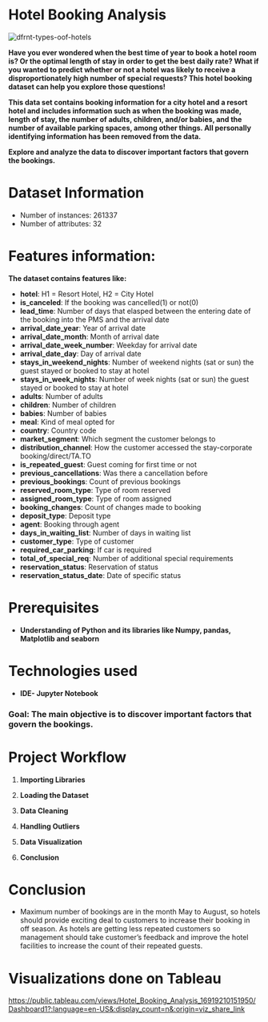 # Hotel Booking Analysis


![dfrnt-types-oof-hotels](https://user-images.githubusercontent.com/60965420/202893508-65590298-147f-4169-a721-dcba2e38623c.jpg)


**Have you ever wondered when the best time of year to book a hotel room is? Or the optimal length of stay in order to get the best daily rate? What if you wanted to predict whether or not a hotel was likely to receive a disproportionately high number of special requests? This hotel booking dataset can help you explore those questions!**

**This data set contains booking information for a city hotel and a resort hotel and includes information such as when the booking was made, length of stay, the number of adults, children, and/or babies, and the number of available parking spaces, among other things. All personally identifying information has been removed from the data.**

**Explore and analyze the data to discover important factors that govern the bookings.**

# **Dataset Information**
*   Number of instances: 261337
*   Number of attributes: 32
  
# **Features information:**

**The dataset contains features like:**

* **hotel**: H1 = Resort Hotel, H2 = City Hotel 
* **is_canceled**: If the booking was cancelled(1) or not(0)
* **lead_time**: Number of days that elasped between the entering date of the booking into the PMS and the arrival date
* **arrival_date_year**: Year of arrival date
* **arrival_date_month**: Month of arrival date
* **arrival_date_week_number**: Weekday for arrival date
* **arrival_date_day**: Day of arrival date
* **stays_in_weekend_nights**: Number of weekend nights (sat or sun) the guest stayed or booked to stay at hotel
* **stays_in_week_nights**: Number of week nights (sat or sun) the guest stayed or booked to stay at hotel
* **adults**: Number of adults
* **children**: Number of children
* **babies**: Number of babies
* **meal**: Kind of meal opted for
* **country**: Country code
* **market_segment**: Which segment the customer belongs to
* **distribution_channel**: How the customer accessed the stay-corporate booking/direct/TA.TO
* **is_repeated_guest**: Guest coming for first time or not
* **previous_cancellations**: Was there a cancellation before
* **previous_bookings**: Count of previous bookings
* **reserved_room_type**: Type of room reserved
* **assigned_room_type**: Type of room assigned                   
* **booking_changes**: Count of changes made to booking                      
* **deposit_type**: Deposit type                      
* **agent**: Booking through agent                                            
* **days_in_waiting_list**: Number of days in waiting list                  
* **customer_type**: Type of customer                                              
* **required_car_parking**: If car is required        
* **total_of_special_req**: Number of additional special requirements             
* **reservation_status**: Reservation of status                     
* **reservation_status_date**: Date of specific status

# **Prerequisites**
* **Understanding of Python and its libraries like Numpy, pandas, Matplotlib and seaborn**

# **Technologies used**
* **IDE- Jupyter Notebook**

### **Goal:** **The main objective is to discover important factors that govern the bookings.**

# **Project Workflow**
1. **Importing Libraries**

2. **Loading the Dataset**

3. **Data Cleaning**

4. **Handling Outliers**

5. **Data Visualization**

6. **Conclusion**

# **Conclusion**
* Maximum number of bookings are in the month May to August, so hotels should provide exciting deal to customers to increase their booking in off season. As hotels are getting less repeated customers so management should take customer’s feedback and improve the hotel facilities to increase the count of their repeated guests.

# **Visualizations done on Tableau**
https://public.tableau.com/views/Hotel_Booking_Analysis_16919210151950/Dashboard1?:language=en-US&:display_count=n&:origin=viz_share_link

